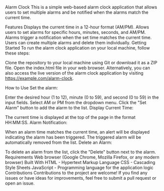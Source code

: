 Alarm Clock
This is a simple web-based alarm clock application that allows users to set multiple alarms and be notified when the alarms match the current time.

Features
Displays the current time in a 12-hour format (AM/PM).
Allows users to set alarms for specific hours, minutes, seconds, and AM/PM.
Alarms trigger a notification when the set time matches the current time.
Users can create multiple alarms and delete them individually.
Getting Started
To run the alarm clock application on your local machine, follow these steps:

Clone the repository to your local machine using Git or download it as a ZIP file.
Open the index.html file in your web browser.
Alternatively, you can also access the live version of the alarm clock application by visiting https://example.com/alarm-clock.

How to Use
Set the alarm:

Enter the desired hour (1 to 12), minute (0 to 59), and second (0 to 59) in the input fields.
Select AM or PM from the dropdown menu.
Click the "Set Alarm" button to add the alarm to the list.
Display Current Time:

The current time is displayed at the top of the page in the format HH:MM:SS.
Alarm Notification:

When an alarm time matches the current time, an alert will be displayed indicating the alarm has been triggered.
The triggered alarm will be automatically removed from the list.
Delete an Alarm:

To delete an alarm from the list, click the "Delete" button next to the alarm.
Requirements
Web browser (Google Chrome, Mozilla Firefox, or any modern browser)
Built With
HTML - Hypertext Markup Language
CSS - Cascading Style Sheets
JavaScript - Programming language for the application logic
Contributions
Contributions to the project are welcome! If you find any issues or have ideas for improvements, feel free to submit a pull request or open an issue.

 

 
 
